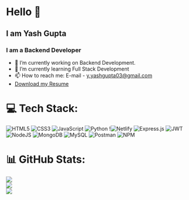 # Hello 👋
## I am Yash Gupta
### I am a Backend Developer

- 🔭 I’m currently working on Backend Development.
- 🌱 I’m currently learning Full Stack Development
- 📫 How to reach me: E-mail - y.yashgupta03@gmail.com
-    [Download my Resume](https://github.com/Yash-Gupta03/resume/releases/download/v1.0.0/YashGuptaResume.pdf)


# 💻 Tech Stack:
 ![HTML5](https://img.shields.io/badge/html5-%23E34F26.svg?style=plastic&logo=html5&logoColor=white) ![CSS3](https://img.shields.io/badge/css3-%231572B6.svg?style=plastic&logo=css3&logoColor=white) ![JavaScript](https://img.shields.io/badge/javascript-%23323330.svg?style=plastic&logo=javascript&logoColor=%23F7DF1E) ![Python](https://img.shields.io/badge/python-3670A0?style=plastic&logo=python&logoColor=ffdd54) !![Netlify](https://img.shields.io/badge/netlify-%23000000.svg?style=plastic&logo=netlify&logoColor=#00C7B7) ![Express.js](https://img.shields.io/badge/express.js-%23404d59.svg?style=plastic&logo=express&logoColor=%2361DAFB) ![JWT](https://img.shields.io/badge/JWT-black?style=plastic&logo=JSON%20web%20tokens) ![NodeJS](https://img.shields.io/badge/node.js-6DA55F?style=plastic&logo=node.js&logoColor=white)  ![MongoDB](https://img.shields.io/badge/MongoDB-%234ea94b.svg?style=plastic&logo=mongodb&logoColor=white) ![MySQL](https://img.shields.io/badge/mysql-6DA55F?style=plastic&logo=mysql&logoColor=white) ![Postman](https://img.shields.io/badge/Postman-FF6C37?style=plastic&logo=postman&logoColor=white)  ![NPM](https://img.shields.io/badge/NPM-%23000000.svg?style=plastic&logo=npm&logoColor=white) 
 
# 📊 GitHub Stats:
![](https://github-readme-stats.vercel.app/api?username=Yash-Gupta03&theme=gotham&hide_border=false&include_all_commits=true&count_private=false)<br/>
![](https://github-readme-streak-stats.herokuapp.com/?user=Yash-Gupta03&theme=gotham&hide_border=false)<br/>
![](https://github-readme-stats.vercel.app/api/top-langs/?username=Yash-Gupta03&theme=gotham&hide_border=false&include_all_commits=true&count_private=false&layout=compact)
